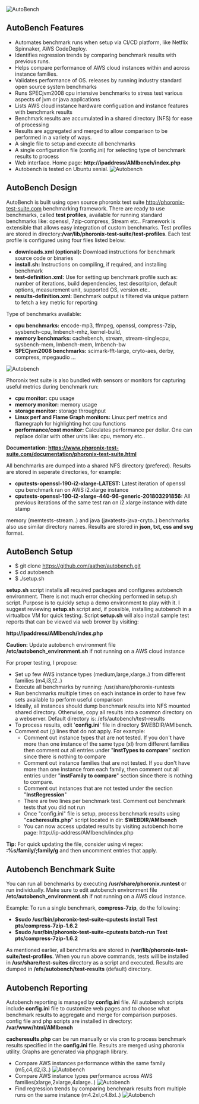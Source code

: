 ![AutoBench](performance-meter.jpg)

## AutoBench Features

- Automates benchmark runs when setup via CI/CD platform, like Netflix Spinnaker, AWS CodeDeploy.
- Identifies regression trends by comparing benchmark results with previous runs. 
- Helps compare performance of AWS cloud instances within and across instance families.
- Validates performance of OS. releases by running industry standard open source system benchmarks
- Runs SPECjvm2008 cpu intensive benchmarks to stress test various aspects of jvm or java applications
- Lists AWS cloud instance hardware configuation and instance features with benchmark results
- Benchmark results are accumulated in a shared directory (NFS) for ease of processing
- Results are aggregated and merged to allow comparison to be performed in a variety of ways.
- A single file to setup and execute all benchmarks
- A single configuration file (config.ini) for selecting type of benchmark results to process
- Web interface. Home page: **http://ipaddress/AMIbench/index.php**
- Autobench is tested on Ubuntu xenial.
![Autobench](homepage.png)

## AutoBench Design
AutoBench is built using open source phoronix test suite http://phoronix-test-suite.com benchmarking framework. There are ready to use benchmarks, called **test profiles**, available for running standard benchmarks like: openssl, 7zip-compress, Stream etc.. Framework is extensible that allows easy integration of custom benchmarks. Test profiles are stored in directory:**/var/lib/phoronix-test-suite/test-profiles**. Each test profile is configured using four files listed below:
- **downloads.xml (optional):**  Download instructions for benchmark source code or binaries 
- **install.sh:** Instructions on compiling, if required,  and installing benchmark 
- **test-definition.xml:** Use for setting up benchmark profile such as:  number of iterations, build dependencies, test descritpion, default options, measurement unit, supported OS, version etc..
- **results-definition.xml:** Benchmark output is filtered via unique pattern to fetch a key metric for reporting

Type of benchmarks available:

- **cpu benchmarks:** encode-mp3, ffmpeg, openssl, compress-7zip, sysbench-cpu, lmbench-mhz, kernel-build,
- **memory benchmarks:** cachebench, stream, stream-singlecpu, sysbench-mem, lmbench-mem, lmbench-bw
- **SPECjvm2008 benchmarks:** scimark-fft-large, cryto-aes, derby, compress, mpegaudio ...

![Autobench](cpu-mem-benchmarks.png)

Phoronix test suite is also bundled with sensors or monitors for capturing useful metrics during benchmark run:
- **cpu monitor:** cpu usage
- **memory monitor:** memory usage
- **storage monitor:** storage throughput 
- **Linux perf and Flame Graph  monitors:** Linux perf metrics and flamegraph for highlighting hot cpu functions
- **performance/cost monitor:** Calculates performance per dollar. One can replace dollar with other units like: cpu, memory etc..

**Documentation: https://www.phoronix-test-suite.com/documentation/phoronix-test-suite.html**

All benchmarks are dumped into a shared NFS directory (prefered). Results are stored in seperate directories, for example:
- **cputests-openssl-190-i2-xlarge-LATEST:** Latest iteration of openssl cpu benchmark ran on AWS i2.xlarge instance 
- **cputests-openssl-190-i2-xlarge-440-96-generic-201803291856:** All previous iterations of the same test ran on i2.xlarge instance with date stamp 

memory (memtests-stream..) and java (javatests-java-cryto..) benchmarks also use similar directory names. Results are stored in **json, txt, css and svg** format.

## AutoBench Setup

- $ git clone https://github.com/aather/autobench.git
- $ cd autobench 
- $ ./setup.sh 

**setup.sh** script installs all required packages and configures autobench environment. There is not much error checking performed in setup.sh script. Purpose is to quickly setup a demo environment to play with it. I suggest reviewing **setup.sh** script and, if possible, installing autobench in a virtualbox VM for quick testing. Script **setup.sh** will also install sample test reports that can be viewed via web brower by visiting:

 **http://ipaddress/AMIbench/index.php**

**Caution:** Update autobench environment file **/etc/autobench_environment.sh** if not running on a AWS cloud instance

For proper testing, I propose:
- Set up few AWS instance types (medium,large,xlarge..) from different families (m4,i3,t2..) 
- Execute all benchmarks by running: /usr/share/phoronix-runtests
- Run benchmarks multiple times on each instance in order to have few sets available to perform useful comparison 
- Ideally, all instances should dump benchmark results into NFS mounted shared directory. Otherwise, copy all results into a common directory on a webserver. Default directory is: /efs/autobench/test-results
- To process results, edit '**config.ini**' file in directory $WEBDIR/AMIbench. 
- Comment out (;) lines that do not apply.  For example:
  - Comment out instance types that are not tested. If you don't have more than one instance of the same type (xl) from different families then comment out all entries under "**instTypes to compare**" section since there is nothing to compare 
  - Comment out instance families that are not tested. If you don't have more than one instance from each family, then comment out all entries under "**instFamily to compare**" section since there is nothing to compare.
  - Comment out instances that are not tested under the section "**InstRegression**" 
  - There are two lines per benchmark test. Comment out benchmark tests that you did not run
  - Once "config.ini" file is setup, process benchmark results using "**cacheresults.php**" script located in dir: **$WEBDIR/AMIbench**
  - You can now access updated results by visiting autobench home page: http://ip-address/AMIbench/index.php

**Tip:** For quick updating the file, consider using vi regex: **:%s/family/;family/g** and then uncomment entries that apply.

## Autobench Benchmark Suite
You can run all benchmarks by executing **/usr/share/phoronix.runtest** or run individually. Make sure to edit autobench environment file **/etc/autobench_environment.sh** if not running on a AWS cloud instance. 

Example: To run a single benchmark, **compress-7zip**, do the following: 

- **$sudo /usr/bin/phoronix-test-suite-cputests install Test pts/compress-7zip-1.6.2**
- **$sudo /usr/bin/phoronix-test-suite-cputests batch-run Test pts/compress-7zip-1.6.2**

As mentioned earlier, all benchmarks are stored in **/var/lib/phoronix-test-suite/test-profiles**. When you run  above commands, tests will be installed in **/usr/share/test-suites** directory as a script and executed. Results are dumped in **/efs/autobench/test-results** (default) directory.

## Autobench Reporting
Autobench reporting is managed by **config.ini** file. All autobench scripts include **config.ini** file to customize web pages and to choose what benchmark results to aggregate and merge for comparison purposes. config file and php scripts are installed in directory: **/var/www/html/AMIbench**

**cacheresults.php** can be run manually or via cron to process benchmark results specified in the **config.ini** file. Results are merged using phoronix utility. Graphs are generated via phpgraph library.

- Compare AWS instances performance within the same family (m5,c4,d2,i3..)
![Autobench](instfamily.png)
- Compare AWS instance types performance across AWS families(xlarge,2xlarge,4xlarge..)
![Autobench](instfamily.png)
- Find regression trends by comparing benchmark results from multiple runs on the same instance (m4.2xl,c4.8xl..)
![Autobench](instregression.png)
